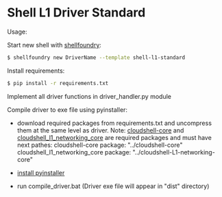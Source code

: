 # Shell L1 Driver Standard

Usage:

Start new shell with [shellfoundry](https://github.com/QualiSystems/shellfoundry):
```bash
$ shellfoundry new DriverName --template shell-l1-standard
```
Install requirements:
```bash
$ pip install -r requirements.txt

```

Implement all driver functions in driver_handler.py module

Compile driver to exe file using pyinstaller:

- download required packages from requirements.txt and uncompress them at the same level as driver. Note: [cloudshell-core](https://github.com/QualiSystems/cloudshell-core) and [cloudshell_l1_networking_core](https://github.com/QualiSystems/cloudshell-L1-networking-core) are required packages and must have next pathes:
cloudshell-core package: "../cloudshell-core"
cloudshell_l1_networking_core package: "../cloudshell-L1-networking-core"

- [install pyinstaller](http://pyinstaller.readthedocs.io/en/latest/installation.html)

- run compile_driver.bat (Driver exe file will appear in "dist" directory)
